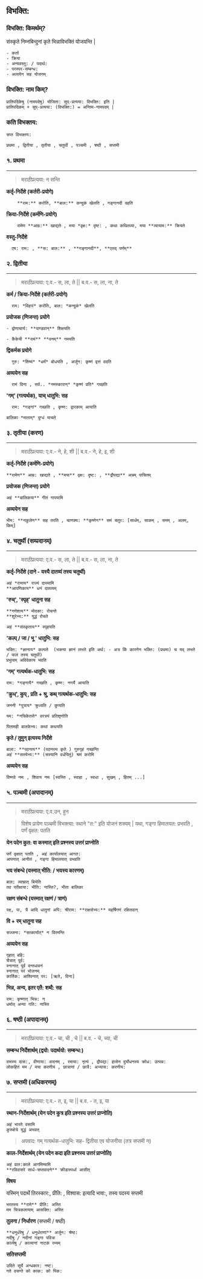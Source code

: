 ## विभक्ति:

### विभक्ति: किमर्थम्?

संस्कृते निम्नबिन्दुनां कृते भिन्नाविभक्तिं योजयन्ति |

```
- कर्ता
- क्रिया
- अन्यवस्तु: / पदार्थ:
- परस्पर-सम्बन्ध:
- अव्ययेन सह योजनम्
```

### विभक्ति: नाम किम्?

```
प्रातिपदिकेषु (नामपदेषु) योजिता: सुप्-प्रत्यया: विभक्ति: इति |
प्रातिपदिकम् + सुप्-प्रत्यया: (विभक्ति:) = अन्तिम-नामपदम् |
```

### कति विभक्तय:

```
सप्त विभक्तय:

प्रथमा , द्वितीया , तृतीया , चतुर्थी , पञ्चमी , षष्ठी , सप्तमी
```


### १. प्रथमा
<hr />

> मराठीप्रत्यया: न सन्ति
  
**कर्तृ-निर्देशे (कर्तरी-प्रयोगे)**
```
    **राम:** करोति, **बाल:** कन्दुकं खेलति , गङ्गानदी वहति
```
  
**क्रिया-निर्देशे (कर्मणि-प्रयोगे)**
```
    रामेण **आम्र:** खाद्यते , मया *वृक्ष:* दृष्ट: , कथा कथितव्या, मया **व्यायाम:** क्रियते
```

**वस्तु-निर्देशे**
```
  एष: राम: , **स: बाल:** , **गङ्गानदी**, **एतद् पर्णम्**
```

### २. द्वितीया
<hr />

> मराठीप्रत्यया: ए.व.- स, ला, ते ||  ब.व.- स, ला, ना, ते
  
**कर्म / क्रिया-निर्देशे (कर्तरी-प्रयोगे)**
```
  राम: *विहारं* करोति, बाल: *कन्दुकं* खेलति
```
  
**प्रयोजक (णिजन्त) प्रयोगे**
```
- द्रोणाचार्य: **पाण्डवान्** शिक्षयति

- कैकेयी **रामं** **वनम्** गमयति
```
  
**द्विकर्मक प्रयोगे**
```
  गुरु: *शिष्यं* *धर्मं* बोधयति , अर्जुन: कृष्णं वृत्तं वदति
```
  
**अव्ययेन सह**
```
  रामं विना , सर्व.. *नमस्कारान्* *कृष्णं प्रति* गच्छति
```

**'गम्' (गत्यर्थक), याच् धातुभि: सह**
```
  राम: *गङ्गां* गच्छति , कृष्ण: द्वारकाम् आयाति

बालिका *माताम्* दुग्धं याचते 
```

### ३. तृतीया (करण)
<hr />

> मराठीप्रत्यया: ए.व.- ने, हे, शी ||  ब.व.- ने, हे, इ, शी

**कर्तृ-निर्देशे (कर्मणि-प्रयोगे)**
```
**रामेण** आम्र: खाद्यते , **मया** वृक्ष: दृष्ट: , **द्रौपद्या** अन्नम् पाचितम्
```

**प्रयोजक (णिजन्त) प्रयोगे**
```
अहं **बालिकया** गीतं गापयामि
```

**अव्ययेन सह**
```
भीम: **नकुलेन** सह तरति , चाणक्य: **कृष्णेन** समं चतुर: [सार्धम्, साकम् , समम् , अलम्, किम्]
```

### ४. चतुर्थी (सम्प्रदानम्)
<hr />

> मराठीप्रत्यया: ए.व.- स, ला, ते ||  ब.व.- स, ला, ना, ते

**कर्तृ-निर्देशे (दाने - यस्यै दातव्यं तस्य चतुर्थी)**
```
अहं *रामाय* राज्यं दास्यामि
**आपणिकाय** धनं दातव्यम्
```

**'रुच्', 'स्पृह्' धातुना सह**
```
**गणेशाय** मोदका: रोचन्ते
**शुरेभ्य:** युद्धं रोचते

अहं **संस्कृताय** स्पृहयति
```

**'कल्प् / जा / भू ' धातुभि: सह**
```
भक्ति: *ज्ञानाय* कल्पते  (भक्त्या ज्ञानं लभते इति अर्थ: - अत्र किं कारणेन भक्ति: (प्रथमा) च यद् लभते / फलं तस्य चतुर्थी)
प्रभुत्वम् अविवेकाय भवति
```

**'गम्' गत्यर्थक-धातुभि: सह**
```
राम: *गङ्गायै* गच्छति , कृष्ण: नगर्यै आयाति
```

**'क्रुध्', कुप् , प्रति + श्रु, कथ्  गत्यर्थक-धातुभि: सह**
```
जननी *पुत्राय* क्रुध्यति / कुप्यति

यम: *नचिकेतसे* वरत्रयं प्रतिशृणोति

पितामही बालकेभ्य: कथां कथयति
```

**कृते / तुमुन्  इत्यस्य निर्देशे**
```
बाला: **पठनाय** (पठनस्य कृते ) गुरुगृहं गच्छन्ति
अहं **सस्येभ्य:** (सस्यानि वर्धयितुं) श्रमं करोमि
```

**अव्ययेन सह**
```
विष्णवे नमः , शिवाय नमः [स्वस्ति , स्वाहा , स्वधा , सुखम् , हितम् ...]
```

  
### ५. पञ्चमी (अपादानम्)
<hr />

> मराठीप्रत्यया: ए.व.उन, हुन

> विशेष प्रायेण पञ्चमी विभक्त्या: स्थाने "त:" इति योजनं शक्यम् | यथा, गङ्गा हिमालयत: प्रभवति , पर्णं वृक्षत: पतति

**येन पदेन कुत: वा कस्मात् इति प्रश्नस्य उत्तरं प्राप्नोति**
```
पर्णं वृक्षात् पतति , अहं कार्यालयात् आगत:
आपणात् आनीतं , गङ्गा हिमालयात् प्रभवति
```

**भय संबन्धे (यस्मात् भीति: / भयस्य कारणम्)** 
```
बाल: व्याघ्रात् बिभेति
तव परीक्षाया: भीति: नास्ति?, भीता बालिका
```

**रक्षण संबन्धे (यस्मात् रक्षणं  / त्राणं)**
```
रक्ष्, पा, त्रै आदि धातुनां अपि: श्रीराम: **राक्षसेभ्य:** महर्षिगणं रक्षितवान्
```

**वि + रम् धातुना सह**
```
सज्जना: *सत्कार्यात्* न विरमन्ति 
```

**अव्ययेन सह** 
```
गृहात् बहि:
चैत्रात् पूर्व:
स्नानात् पूर्वं दन्तधावनं
स्नानात् परं भोजनम्
कार्तिक: आश्विनात् पर: [ऋते, विना]
```

**भिन्न, अन्य, इतर एतै: शब्दै: सह**
```
राम: कृष्णात् भिन्न: न
धर्मात् अन्या गति: नास्ति
```
   
### ६. षष्ठी (अपादानम्)
<hr />

> मराठीप्रत्यया: ए.व.- चा, ची , चे ||  ब.व. - चे, च्या, ची

**सम्बन्ध निर्देशार्थम् (द्वयो: पदार्थयो: सम्बन्ध:)** 
```
रामस्य दास:, वीणाया: वादनम् , रमाया: नृत्यं , द्रौपद्या: हासेन दुर्योधनस्य क्रोध: उत्पन्न:
लोकहितं मम / मया करणीयं , छात्राणां / छात्रै: अभ्यास: करणीय:
```

    
### ७. सप्तमी (अधिकरणम्)
<hr />

> मराठीप्रत्यया: ए.व.- त, इ, या ||  ब.व. - त, इ, या

**स्थान-निर्देशार्थम् (येन पदेन कुत्र इति प्रश्नस्य उत्तरं प्राप्नोति)**
```
अहं भारते वसामि
कुरुक्षेत्रे युद्धं अभवत्
```

> अपवाद: गम् गत्यर्थक-धातुभि: सह- द्वितीया एव योजनीया (तत्र सप्तमी न)</p>

**काल-निर्देशार्थम् (येन पदेन कदा इति प्रश्नस्य उत्तरं प्राप्नोति)**
```
अहं प्रात:काले आगमिष्यामि
**रविवासरे सार्ध-सप्तवादने** क्रीडास्पर्धा आसीत्
```

**विषय**

यस्मिन् पदार्थे तिरस्कार:, प्रीति: , विश्वास: इत्यादि भावा:, तस्य पदस्य सप्तमी

```
भरतस्य **रामे** प्रीति: अस्ति
मम चित्रकलायाम् आसक्ति: अस्ति
```

**तुलना / निर्धारण** (सप्तमी / षष्ठी) 
```
**धनुर्धरेषु / धनुर्धराणां** अर्जुन: श्रेष्ठ:
नदीषु / नदीनां गङ्गा पवित्रा
काव्येषु / काव्यानां नाटकं रम्यम्
```

**सतिसप्तमी**
```
उदिते सूर्ये अन्धकार: नष्ट:
गते वसन्ते को काक: को पिक:
```


